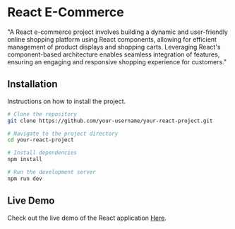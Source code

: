 # React E-Commerce

"A React e-commerce project involves building a dynamic and user-friendly online shopping platform using React components, allowing for efficient management of product displays and shopping carts. Leveraging React's component-based architecture enables seamless integration of features, ensuring an engaging and responsive shopping experience for customers."

## Installation

Instructions on how to install the project.

```bash
# Clone the repository
git clone https://github.com/your-username/your-react-project.git

# Navigate to the project directory
cd your-react-project

# Install dependencies
npm install

# Run the development server
npm run dev

```

## Live Demo
<p>Check out the live demo of the React application <a href=https://e-commerce-2md.pages.dev/ target=_blank >Here</a>.</p>
